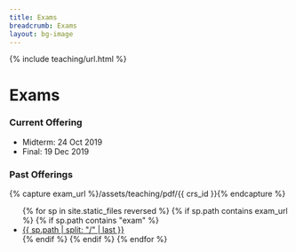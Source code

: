 ```yaml
---
title: Exams
breadcrumb: Exams
layout: bg-image
---
```

{% include teaching/url.html %}

<h1>Exams</h1>

<h3>Current Offering</h3>
<ul>
  <li>Midterm: 24 Oct 2019</li>
  <li>Final: 19 Dec 2019</li>
</ul>

<h3>Past Offerings</h3>
{% capture exam_url %}/assets/teaching/pdf/{{ crs_id }}{% endcapture %}
<ul>
{% for sp in site.static_files reversed %}
  {% if sp.path contains exam_url %}
    {% if sp.path contains "exam" %}
      <li><a href="{{ sp.path | relative_url }}">{{ sp.path | split: "/" | last }}</a></li>
    {% endif %}
  {% endif %}
{% endfor %}
</ul>
